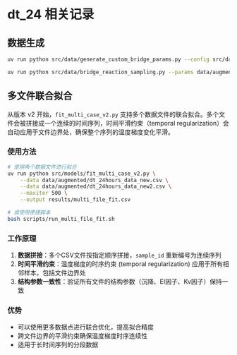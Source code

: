 # dt_24 相关记录

## 数据生成

```bash
uv run python src/data/generate_custom_bridge_params.py --config src/data/temp_delta_24h_new2.json --out data/augmented/dt_24hours_new2.csv

uv run python src/data/bridge_reaction_sampling.py --params data/augmented/dt_24hours_new2.csv --out data/augmented/dt_24hours_data_new2.csv
```

## 多文件联合拟合

从版本 v2 开始，`fit_multi_case_v2.py` 支持多个数据文件的联合拟合。多个文件会被拼接成一个连续的时间序列，时间平滑约束（temporal regularization）会自动应用于文件边界处，确保整个序列的温度梯度变化平滑。

### 使用方法

```bash
# 使用两个数据文件进行拟合
uv run python src/models/fit_multi_case_v2.py \
    --data data/augmented/dt_24hours_data_new.csv \
    --data data/augmented/dt_24hours_data_new2.csv \
    --maxiter 500 \
    --output results/multi_file_fit.csv

# 或使用便捷脚本
bash scripts/run_multi_file_fit.sh
```

### 工作原理

1. **数据拼接**：多个CSV文件按指定顺序拼接，`sample_id` 重新编号为连续序列
2. **时间平滑约束**：温度梯度的时序约束 (temporal regularization) 应用于所有相邻样本，包括文件边界处
3. **结构参数一致性**：验证所有文件的结构参数（沉降、EI因子、Kv因子）保持一致

### 优势

- 可以使用更多数据点进行联合优化，提高拟合精度
- 跨文件边界的平滑约束确保温度梯度时序连续性
- 适用于长时间序列的分段数据


